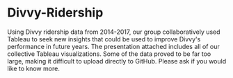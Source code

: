 # Divvy-Ridership

Using Divvy ridership data from 2014-2017, our group collaboratively used Tableau to seek new insights that could be used to improve Divvy's performance in future years. The presentation attached includes all of our collective Tableau visualizations. Some of the data proved to be far too large, making it difficult to upload directly to GitHub. Please ask if you would like to know more.

